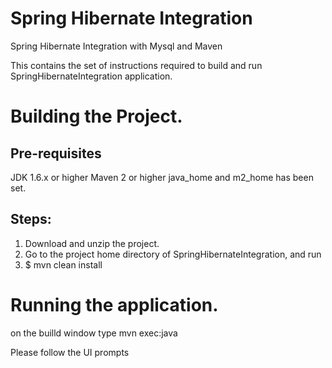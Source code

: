 # Spring Hibernate Integration
Spring Hibernate Integration with Mysql and Maven

This contains the set of instructions required to build and run SpringHibernateIntegration application.

Building the Project.
====================

Pre-requisites
--------------
JDK 1.6.x or higher
Maven 2 or higher
java_home and m2_home has been set.

Steps:
------
1. Download and unzip the project.
2. Go to the project home directory of SpringHibernateIntegration, and run 
3. $ mvn clean install

Running the application.
========================

on the builld window type 
	mvn exec:java
		
Please follow the UI prompts



